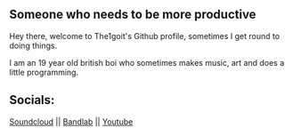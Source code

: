## Someone who needs to be more productive
Hey there, welcome to The1goit's Github profile, sometimes I get round to doing things.

I am an 19 year old british boi who sometimes makes music, art and does a little programming.
## Socials:
[Soundcloud](https://soundcloud.com/the1goit-official) ||
[Bandlab](https://www.bandlab.com/the1goit_official) || 
[Youtube](https://www.youtube.com/channel/UCTfIHaW9mNEx4vCeYX-KC-Q)
<!---
The1goit-Dev/The1goit-Dev is a ✨ special ✨ repository because its `README.md` (this file) appears on your GitHub profile.
You can click the Preview link to take a look at your changes.
--->
